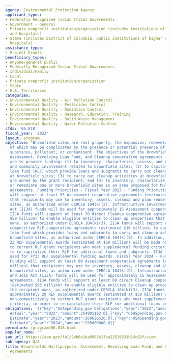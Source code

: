 ```yaml
---
agency: Environmental Protection Agency
applicant_types:
- Federally Recognized lndian Tribal Governments
- Government - General
- Private nonprofit institution/organization (includes institutions of higher education
  and hospitals)
- State (includes District of Columbia, public institutions of higher education and
  hospitals)
assistance_types:
- Project Grants
beneficiary_types:
- Anyone/general public
- Federally Recognized Indian Tribal Governments
- Individual/Family
- Local
- Private nonprofit institution/organization
- State
- U.S. Territories
categories:
- Environmental Quality - Air Pollution Control
- Environmental Quality - Pesticides Control
- Environmental Quality - Radiation Control
- Environmental Quality - Research, Education, Training
- Environmental Quality - Solid Waste Management
- Environmental Quality - Water Pollution Control
cfda: '66.818'
fiscal_year: '2022'
layout: program
objective: 'Brownfield sites are real property, the expansion, redevelopment, or reuse
  of which may be complicated by the presence or potential presence of a hazardous
  substance, pollutant, or contaminant. The objectives of the Brownfield Multipurpose,
  Assessment, Revolving Loan Fund, and Cleanup cooperative agreements (project grants)
  are to provide funding: (1) to inventory, characterize, assess, and conduct planning
  and community involvement related to brownfield sites; (2) to capitalize a revolving
  loan fund (RLF) which provide loans and subgrants to carry out cleanup activities
  at brownfield sites; (3) to carry out cleanup activities at brownfield sites that
  are owned by the grant recipient; and (4) to inventory, characterize, assess, plan
  or remediate one or more brownfield sites in an area proposed for Multipurpose cooperative
  agreements. Funding Priorities - Fiscal Year 2023 - Funding Priorities: Funding
  will support at least 95 Assessment cooperative agreements (estimated $85.5 million)
  that recipients may use to inventory, assess, cleanup and plan reuse at brownfield
  sites, as authorized under CERCLA 104(k)(2). Infrastructure Investment and Jobs
  Act (IIJA) funds will be used for approximately 15 Assessment cooperative agreements.
  IIJA funds will support at least 70 direct Cleanup cooperative agreements (estimated
  $59 million) to enable eligible entities to clean up properties that the recipient
  owns, as authorized under CERCLA 104(k)(3). IIJA funds will support at least 10
  competitive RLF cooperative agreements (estimated $10 million) to capitalize a revolving
  loan fund which provides loans and subgrants to carry out cleanup activities at
  brownfield sites, as authorized under CERCLA 104(k)(3). In addition, approximately
  23 RLF supplemental awards (estimated at $60 million) will be made non-competitively
  to current RLF grant recipients who meet supplemental funding criteria, in order
  to re-capitalize their RLF for additional loans and subgrants. IIJA funds will be
  used for FY23 RLF supplemental funding awards. Fiscal Year 2024 - Funding Priorities:
  Funding will support at least 90 Assessment cooperative agreements (estimated $100
  million) that recipients may use to inventory, assess, cleanup and plan reuse at
  brownfield sites, as authorized under CERCLA 104(k)(2). Infrastructure Investment
  and Jobs Act (IIJA) funds will be used for approximately 15 Assessment cooperative
  agreements. IIJA funds will support at least 60 direct Cleanup cooperative agreements
  (estimated $95 million) to enable eligible entities to clean up properties that
  the recipient owns, as authorized under CERCLA 104(k)(3). IIJA funds will support
  approximately 20 RLF supplemental awards (estimated at $50 million) will be made
  non-competitively to current RLF grant recipients who meet supplemental funding
  criteria, in order to re-capitalize their RLF for additional loans and subgrants.'
obligations: '[{"key":"USASpending.gov Obligations","year":"2022","amount":210894877.0},{"key":"SAM.gov
  Actual","year":"2022","amount":254001182.0},{"key":"USASpending.gov Obligations","year":"2023","amount":51734553.0},{"key":"SAM.gov
  Estimate","year":"2023","amount":260626526.0},{"key":"USASpending.gov Obligations","year":"2024","amount":0.0},{"key":"SAM.gov
  Estimate","year":"2024","amount":295000000.0}]'
permalink: /program/66.818.html
popular_name: ''
sam_url: https://sam.gov/fal/2eb0a1da098341fba22519631b14c82f/view
sub-agency: N/A
title: Brownfields Multipurpose, Assessment, Revolving Loan Fund, and Cleanup Cooperative
  Agreements
---
```

